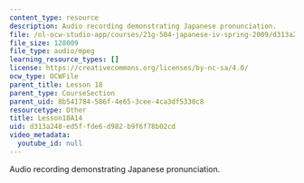 ```yaml
---
content_type: resource
description: Audio recording demonstrating Japanese pronunciation.
file: /ol-ocw-studio-app/courses/21g-504-japanese-iv-spring-2009/d313a248ed5ffde6d982b9f6f78b02cd_Lesson18A14.mp3
file_size: 128009
file_type: audio/mpeg
learning_resource_types: []
license: https://creativecommons.org/licenses/by-nc-sa/4.0/
ocw_type: OCWFile
parent_title: Lesson 18
parent_type: CourseSection
parent_uid: 8b541784-586f-4e65-3cee-4ca3df5330c8
resourcetype: Other
title: Lesson18A14
uid: d313a248-ed5f-fde6-d982-b9f6f78b02cd
video_metadata:
  youtube_id: null
---
```

Audio recording demonstrating Japanese pronunciation.